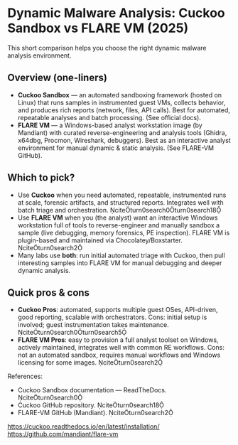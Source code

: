 # Dynamic Malware Analysis: Cuckoo Sandbox vs FLARE VM (2025)

This short comparison helps you choose the right dynamic malware analysis environment.

## Overview (one-liners)
- **Cuckoo Sandbox** — an automated sandboxing framework (hosted on Linux) that runs samples in instrumented guest VMs, collects behavior, and produces rich reports (network, files, API calls). Best for automated, repeatable analyses and batch processing. (See official docs).  
- **FLARE VM** — a Windows-based analyst workstation image (by Mandiant) with curated reverse-engineering and analysis tools (Ghidra, x64dbg, Procmon, Wireshark, debuggers). Best as an interactive analyst environment for manual dynamic & static analysis. (See FLARE-VM GitHub).

## Which to pick?
- Use **Cuckoo** when you need automated, repeatable, instrumented runs at scale, forensic artifacts, and structured reports. Integrates well with batch triage and orchestration. citeturn0search0turn0search18
- Use **FLARE VM** when you (the analyst) want an interactive Windows workstation full of tools to reverse-engineer and manually sandbox a sample (live debugging, memory forensics, PE inspection). FLARE VM is plugin-based and maintained via Chocolatey/Boxstarter. citeturn0search2
- Many labs use **both**: run initial automated triage with Cuckoo, then pull interesting samples into FLARE VM for manual debugging and deeper dynamic analysis.

## Quick pros & cons
- **Cuckoo Pros**: automated, supports multiple guest OSes, API-driven, good reporting, scalable with orchestrators. Cons: initial setup is involved; guest instrumentation takes maintenance. citeturn0search0turn0search5
- **FLARE VM Pros**: easy to provision a full analyst toolset on Windows, actively maintained, integrates well with common RE workflows. Cons: not an automated sandbox, requires manual workflows and Windows licensing for some images. citeturn0search2

References:
- Cuckoo Sandbox documentation — ReadTheDocs. citeturn0search0
- Cuckoo GitHub repository. citeturn0search18
- FLARE-VM GitHub (Mandiant). citeturn0search2


https://cuckoo.readthedocs.io/en/latest/installation/
https://github.com/mandiant/flare-vm

